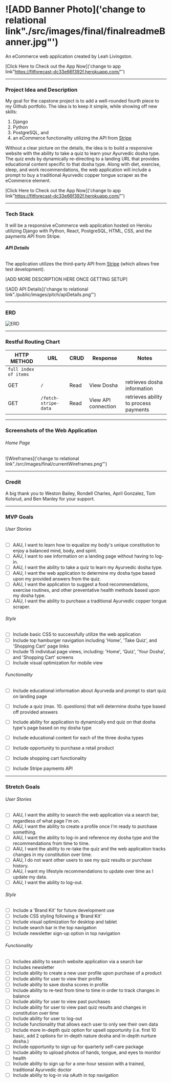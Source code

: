 # ![ADD Banner Photo]('change to relational link"./src/images/final/finalreadmeBanner.jpg"')
An eCommerce web application created by Leah Livingston.

[Click Here to Check out the App Now]('change to app link"https://fitforecast-dc33e66f392f.herokuapp.com/"')

---
### **Project Idea and Description**

My goal for the capstone project is to add a well-rounded fourth piece to my Github portfolio. The idea is to keep it simple, while showing off new skills: 
1. Django
2. Python
3. PostgreSQL, and
4. an eCommerce functionality utilizing the API from [Stripe](https://stripe.com/docs/development/quickstart?lang=python) 

Without a clear picture on the details, the idea is to build a responsive website with the ability to take a quiz to learn your Ayurvedic dosha type. The quiz ends by dynamically re-directing to a landing URL that provides educational content specific to that dosha type. Along with diet, exercise, sleep, and work recommendations, the web application will include a prompt to buy a traditional Ayurvedic copper tongue scraper as the eCommerce element.


[Click Here to Check out the App Now]('change to app link"https://fitforecast-dc33e66f392f.herokuapp.com/"')



---
### **Tech Stack**
It will be a responsive eCommerce web application hosted on Heroku utilizing Django with Python, React, PostgreSQL, HTML, CSS, and the payments API from Stripe.

###### **API Details**
The application utilizes the third-party API from [Stripe](https://stripe.com/docs) (which allows free test development). 

[ADD MORE DESCRIPTION HERE ONCE GETTING SETUP]

![ADD API Details]('change to relational link"./public/images/pitch/apiDetails.png"')


---
### **ERD**
![ERD]("./images/erdWireframe.png")


---
### **Restful Routing Chart**

| HTTP METHOD | URL | CRUD | Response | Notes |
| -------------------- | ------------- | ---- | -------- | ----- |
| `full index of items`  |   |   |   |   |
| GET | `/` | Read | View Dosha | retrieves dosha information  |
| GET | `/fetch-stripe-data` | Read | View API connection | retrieves ability to process payments  |



---
### **Screenshots of the Web Application**

###### Home Page
![Wireframes]('change to relational link"./src/images/final/currentWireframes.png"')



---
### **Credit**

A big thank you to Weston Bailey, Rondell Charles, April Gonzalez, Tom Kolsrud, and Ben Manley for your support. 



---
### **MVP Goals**

###### User Stories
- [ ] AAU, I want to learn how to equalize my body's unique constitution to enjoy a balanced mind, body, and spirit.
- [ ] AAU, I want to see information on a landing page without having to log-in.
- [ ] AAU, I want the ability to take a quiz to learn my Ayurvedic dosha type.
- [ ] AAU, I want the web application to determine my dosha type based upon my provided answers from the quiz.
- [ ] AAU, I want the application to suggest a food recommendations, exercise routines, and other preventative health methods based upon my dosha type.
- [ ] AAU, I want the ability to purchase a traditional Ayurvedic copper tongue scraper.

###### Style
- [ ] Include basic CSS to successfully utilize the web application
- [ ] Include top hamburger navigation including 'Home', 'Take Quiz', and 'Shopping Cart' page links
- [ ] Include 15 individual page views, including:  'Home', 'Quiz', 'Your Dosha', and 'Shopping Cart' screens
- [ ] Include visual optimization for mobile view

###### Functionality
- [ ] Include educational information about Ayurveda and prompt to start quiz on landing page
- [ ] Include a quiz (max. 10. questions) that will determine dosha type based off provided answers
- [ ] Include ability for application to dynamically end quiz on that dosha type's page based on my dosha type
- [ ] Include educational content for each of the three dosha types
- [ ] Include opportunity to purchase a retail product
- [ ] Include shopping cart functionality 
- [ ] Include Stripe payments API 



---
### **Stretch Goals**

###### User Stories
- [ ] AAU, I want the ability to search the web application via a search bar, regardless of what page I'm on.
- [ ] AAU, I want the ability to create a profile once I'm ready to purchase something.
- [ ] AAU, I want the ability to log-in and reference my dosha type and the recommendations from time to time.
- [ ] AAU, I want the ability to re-take the quiz and the web application tracks changes in my constitution over time.
- [ ] AAU, I do not want other users to see my quiz results or purchase history.
- [ ] AAU, I want my lifestyle recommendations to update over time as I update my data.
- [ ] AAU, I want the ability to log-out.

###### Style
- [ ] Include a 'Brand Kit' for future development use
- [ ] Include CSS styling following a 'Brand Kit'
- [ ] Include visual optimization for desktop and tablet
- [ ] Include search bar in the top navigation
- [ ] Include newsletter sign-up option in top navigation

###### Functionality
- [ ] Includes ability to search website application via a search bar
- [ ] Includes newsletter 
- [ ] Include ability to create a new user profile upon purchase of a product
- [ ] Include ability for user to view their profile
- [ ] Include ability to save dosha scores in profile
- [ ] Include ability to re-test from time to time in order to track changes in balance
- [ ] Include ability for user to view past purchases
- [ ] Include ability for user to view past quiz results and changes in constitution over time
- [ ] Include ability for user to log-out
- [ ] Include functionality that allows each user to only see their own data
- [ ] Include more in-depth quiz option for upsell opportunity (i.e. first 10 basic, add 2 options for in-depth nature dosha and in-depth nurture dosha.)
- [ ] Include opportunity to sign up for quarterly self-care package
- [ ] Include ability to upload photos of hands, tongue, and eyes to monitor health
- [ ] Include ability to sign up for a one-hour session with a trained, traditional Ayurvedic doctor 
- [ ] Include ability to log-in via oAuth in top navigation